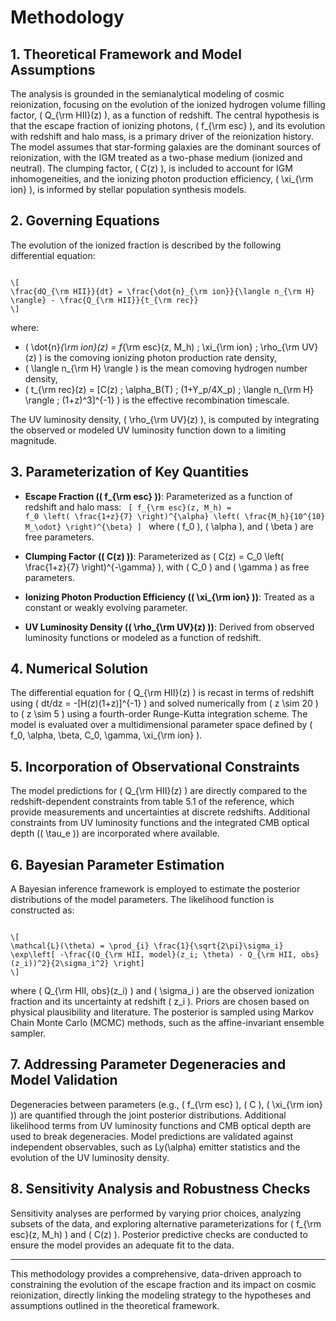 # Methodology

## 1. Theoretical Framework and Model Assumptions

The analysis is grounded in the semianalytical modeling of cosmic reionization, focusing on the evolution of the ionized hydrogen volume filling factor, \( Q_{\rm HII}(z) \), as a function of redshift. The central hypothesis is that the escape fraction of ionizing photons, \( f_{\rm esc} \), and its evolution with redshift and halo mass, is a primary driver of the reionization history. The model assumes that star-forming galaxies are the dominant sources of reionization, with the IGM treated as a two-phase medium (ionized and neutral). The clumping factor, \( C(z) \), is included to account for IGM inhomogeneities, and the ionizing photon production efficiency, \( \xi_{\rm ion} \), is informed by stellar population synthesis models.

## 2. Governing Equations

The evolution of the ionized fraction is described by the following differential equation:

<code>
\[
\frac{dQ_{\rm HII}}{dt} = \frac{\dot{n}_{\rm ion}}{\langle n_{\rm H} \rangle} - \frac{Q_{\rm HII}}{t_{\rm rec}}
\]
</code>

where:
- \( \dot{n}_{\rm ion}(z) = f_{\rm esc}(z, M_h) \; \xi_{\rm ion} \; \rho_{\rm UV}(z) \) is the comoving ionizing photon production rate density,
- \( \langle n_{\rm H} \rangle \) is the mean comoving hydrogen number density,
- \( t_{\rm rec}(z) = [C(z) \; \alpha_B(T) \; (1+Y_p/4X_p) \; \langle n_{\rm H} \rangle \; (1+z)^3]^{-1} \) is the effective recombination timescale.

The UV luminosity density, \( \rho_{\rm UV}(z) \), is computed by integrating the observed or modeled UV luminosity function down to a limiting magnitude.

## 3. Parameterization of Key Quantities

- **Escape Fraction (\( f_{\rm esc} \))**: Parameterized as a function of redshift and halo mass:
  <code>
  \[
  f_{\rm esc}(z, M_h) = f_0 \left( \frac{1+z}{7} \right)^{\alpha} \left( \frac{M_h}{10^{10} M_\odot} \right)^{\beta}
  \]
  </code>
  where \( f_0 \), \( \alpha \), and \( \beta \) are free parameters.

- **Clumping Factor (\( C(z) \))**: Parameterized as \( C(z) = C_0 \left( \frac{1+z}{7} \right)^{-\gamma} \), with \( C_0 \) and \( \gamma \) as free parameters.

- **Ionizing Photon Production Efficiency (\( \xi_{\rm ion} \))**: Treated as a constant or weakly evolving parameter.

- **UV Luminosity Density (\( \rho_{\rm UV}(z) \))**: Derived from observed luminosity functions or modeled as a function of redshift.

## 4. Numerical Solution

The differential equation for \( Q_{\rm HII}(z) \) is recast in terms of redshift using \( dt/dz = -[H(z)(1+z)]^{-1} \) and solved numerically from \( z \sim 20 \) to \( z \sim 5 \) using a fourth-order Runge-Kutta integration scheme. The model is evaluated over a multidimensional parameter space defined by \( f_0, \alpha, \beta, C_0, \gamma, \xi_{\rm ion} \).

## 5. Incorporation of Observational Constraints

The model predictions for \( Q_{\rm HII}(z) \) are directly compared to the redshift-dependent constraints from table 5.1 of the reference, which provide measurements and uncertainties at discrete redshifts. Additional constraints from UV luminosity functions and the integrated CMB optical depth (\( \tau_e \)) are incorporated where available.

## 6. Bayesian Parameter Estimation

A Bayesian inference framework is employed to estimate the posterior distributions of the model parameters. The likelihood function is constructed as:

<code>
\[
\mathcal{L}(\theta) = \prod_{i} \frac{1}{\sqrt{2\pi}\sigma_i} \exp\left[ -\frac{(Q_{\rm HII, model}(z_i; \theta) - Q_{\rm HII, obs}(z_i))^2}{2\sigma_i^2} \right]
\]
</code>

where \( Q_{\rm HII, obs}(z_i) \) and \( \sigma_i \) are the observed ionization fraction and its uncertainty at redshift \( z_i \). Priors are chosen based on physical plausibility and literature. The posterior is sampled using Markov Chain Monte Carlo (MCMC) methods, such as the affine-invariant ensemble sampler.

## 7. Addressing Parameter Degeneracies and Model Validation

Degeneracies between parameters (e.g., \( f_{\rm esc} \), \( C \), \( \xi_{\rm ion} \)) are quantified through the joint posterior distributions. Additional likelihood terms from UV luminosity functions and CMB optical depth are used to break degeneracies. Model predictions are validated against independent observables, such as Ly\(\alpha\) emitter statistics and the evolution of the UV luminosity density.

## 8. Sensitivity Analysis and Robustness Checks

Sensitivity analyses are performed by varying prior choices, analyzing subsets of the data, and exploring alternative parameterizations for \( f_{\rm esc}(z, M_h) \) and \( C(z) \). Posterior predictive checks are conducted to ensure the model provides an adequate fit to the data.

---

This methodology provides a comprehensive, data-driven approach to constraining the evolution of the escape fraction and its impact on cosmic reionization, directly linking the modeling strategy to the hypotheses and assumptions outlined in the theoretical framework.